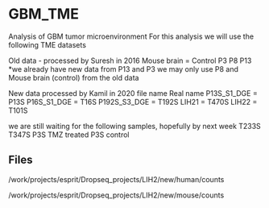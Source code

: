 # GBM_TME
Analysis of GBM tumor microenvironment
For this analysis we will use the following TME datasets

Old data - processed by Suresh in 2016
Mouse brain = Control
P3
P8
P13
*we already have new data from P13 and P3 we may only use P8 and Mouse brain (control) from the old data

New data processed by Kamil in 2020
file name       Real name
P13S_S1_DGE   = P13S
P16S_S1_DGE   = T16S
P192S_S3_DGE  = T192S
LIH21         = T470S 
LIH22         = T101S

we are still waiting for the following samples, hopefully by next week
T233S
T347S
P3S TMZ treated
P3S control


## Files
/work/projects/esprit/Dropseq_projects/LIH2/new/human/counts

/work/projects/esprit/Dropseq_projects/LIH2/new/mouse/counts
